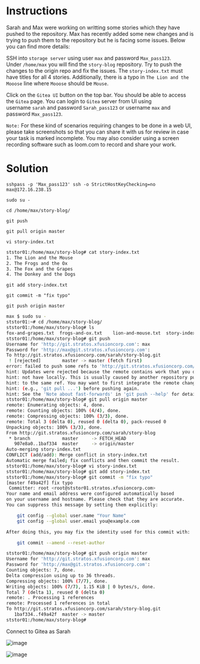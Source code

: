 # Instructions

Sarah and Max were working on writting some stories which they have pushed to the repository. Max has recently added some new changes and is trying to push them to the repository but he is facing some issues. Below you can find more details:

SSH into `storage server` using user `max` and password `Max_pass123`. Under `/home/max` you will find the `story-blog` repository. Try to push the changes to the origin repo and fix the issues. The `story-index.txt` must have titles for all 4 stories. Additionally, there is a typo in `The Lion and the Mooose` line where `Mooose` should be `Mouse`.

Click on the `Gitea UI` button on the top bar. You should be able to access the `Gitea` page. You can login to `Gitea` server from UI using username `sarah` and password `Sarah_pass123` or username `max` and password `Max_pass123`.

`Note:` For these kind of scenarios requiring changes to be done in a web UI, please take screenshots so that you can share it with us for review in case your task is marked incomplete. You may also consider using a screen recording software such as loom.com to record and share your work.

# Solution

`sshpass -p 'Max_pass123' ssh -o StrictHostKeyChecking=no  max@172.16.238.15`

`sudo su -`

`cd /home/max/story-blog/`

`git push`

`git pull origin master`

`vi story-index.txt`

```bash
ststor01:/home/max/story-blog# cat story-index.txt 
1. The Lion and the Mouse
2. The Frogs and the Ox
3. The Fox and the Grapes
4. The Donkey and the Dogs
```

`git add story-index.txt` 

`git commit -m "fix typo"`

`git push origin master`

```bash
max $ sudo su -
ststor01:~# cd /home/max/story-blog/
ststor01:/home/max/story-blog# ls
fox-and-grapes.txt  frogs-and-ox.txt    lion-and-mouse.txt  story-index.txt
ststor01:/home/max/story-blog# git push
Username for 'http://git.stratos.xfusioncorp.com': max
Password for 'http://max@git.stratos.xfusioncorp.com': 
To http://git.stratos.xfusioncorp.com/sarah/story-blog.git
 ! [rejected]        master -> master (fetch first)
error: failed to push some refs to 'http://git.stratos.xfusioncorp.com/sarah/story-blog.git'
hint: Updates were rejected because the remote contains work that you do
hint: not have locally. This is usually caused by another repository pushing
hint: to the same ref. You may want to first integrate the remote changes
hint: (e.g., 'git pull ...') before pushing again.
hint: See the 'Note about fast-forwards' in 'git push --help' for details.
ststor01:/home/max/story-blog# git pull origin master
remote: Enumerating objects: 4, done.
remote: Counting objects: 100% (4/4), done.
remote: Compressing objects: 100% (3/3), done.
remote: Total 3 (delta 0), reused 0 (delta 0), pack-reused 0
Unpacking objects: 100% (3/3), done.
From http://git.stratos.xfusioncorp.com/sarah/story-blog
 * branch            master     -> FETCH_HEAD
   907e8a0..1baf334  master     -> origin/master
Auto-merging story-index.txt
CONFLICT (add/add): Merge conflict in story-index.txt
Automatic merge failed; fix conflicts and then commit the result.
ststor01:/home/max/story-blog# vi story-index.txt
ststor01:/home/max/story-blog# git add story-index.txt 
ststor01:/home/max/story-blog# git commit -m "fix typo"
[master f49a42f] fix typo
 Committer: root <root@ststor01.stratos.xfusioncorp.com>
Your name and email address were configured automatically based
on your username and hostname. Please check that they are accurate.
You can suppress this message by setting them explicitly:

    git config --global user.name "Your Name"
    git config --global user.email you@example.com

After doing this, you may fix the identity used for this commit with:

    git commit --amend --reset-author

ststor01:/home/max/story-blog# git push origin master
Username for 'http://git.stratos.xfusioncorp.com': max
Password for 'http://max@git.stratos.xfusioncorp.com': 
Counting objects: 7, done.
Delta compression using up to 36 threads.
Compressing objects: 100% (7/7), done.
Writing objects: 100% (7/7), 1.15 KiB | 0 bytes/s, done.
Total 7 (delta 1), reused 0 (delta 0)
remote: . Processing 1 references
remote: Processed 1 references in total
To http://git.stratos.xfusioncorp.com/sarah/story-blog.git
   1baf334..f49a42f  master -> master
ststor01:/home/max/story-blog#
```

Connect to Gitea as Sarah

![image](https://github.com/janaom/KodeKloud-Engineer-2.0/assets/83917694/9ebd8173-edb9-4af4-9cf1-4f08b0c41efd)

![image](https://github.com/janaom/KodeKloud-Engineer-2.0/assets/83917694/601d1d96-5f50-4a28-a8e9-cba7ce015758)

